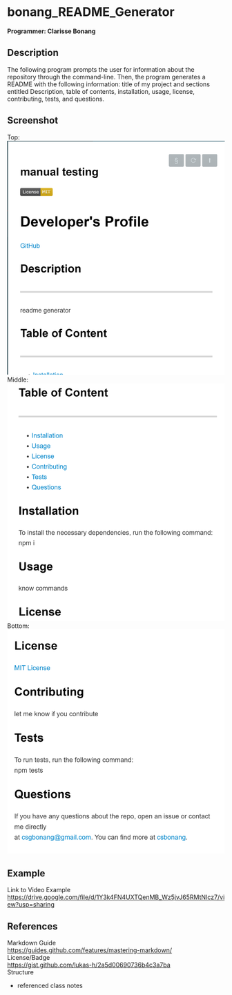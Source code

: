 # bonang_README_Generator

<b>Programmer: Clarisse Bonang

</b>

## Description 
The following program prompts the user for information about the repository through the command-line. Then, the program generates a README with the following information: title of my project and sections entitled Description, table of contents, installation, usage, license, contributing, tests, and questions. 

## Screenshot 
Top:  ![Page1](images/page_1.PNG)
Middle: ![Page2](images/page_2.PNG)
Bottom: ![Page3](images/page_3.PNG)


## Example
Link to Video Example <br>
https://drive.google.com/file/d/1Y3k4FN4UXTQenMB_Wz5jvJ65RMtNIcz7/view?usp=sharing  <br>

## References 
Markdown Guide  <br>
https://guides.github.com/features/mastering-markdown/ <br>
License/Badge  <br>
https://gist.github.com/lukas-h/2a5d00690736b4c3a7ba  <br>
Structure  <br>
* referenced class notes 
